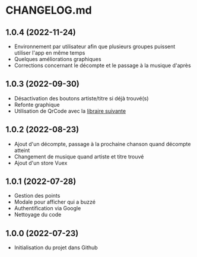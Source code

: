 # CHANGELOG.md

## 1.0.4 (2022-11-24)

- Environnement par utilisateur afin que plusieurs groupes puissent utiliser l'app en même temps
- Quelques améliorations graphiques
- Corrections concernant le décompte et le passage à la musique d'après

## 1.0.3 (2022-09-30)

- Désactivation des boutons artiste/titre si déjà trouvé(s)
- Refonte graphique
- Utilisation de QrCode avec la [libraire suivante](https://github.com/scopewu/qrcode.vue)

## 1.0.2 (2022-08-23)

- Ajout d'un décompte, passage à la prochaine chanson quand décompte atteint
- Changement de musique quand artiste et titre trouvé
- Ajout d'un store Vuex

## 1.0.1 (2022-07-28)

- Gestion des points
- Modale pour afficher qui a buzzé
- Authentification via Google
- Nettoyage du code

## 1.0.0 (2022-07-23)

- Initialisation du projet dans Github